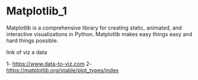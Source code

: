 # Matplotlib_1

Matplotlib is a comprehensive library for creating static, animated, and interactive visualizations in Python. Matplotlib makes easy things easy and hard things possible.




link of viz a data 

1- https://www.data-to-viz.com
2- https://matplotlib.org/stable/plot_types/index



